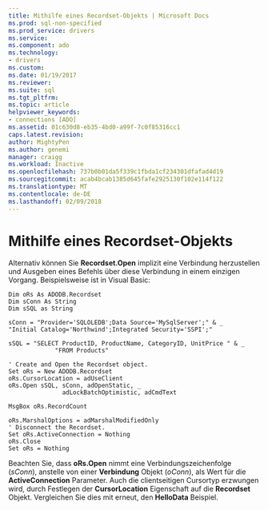 ```yaml
---
title: Mithilfe eines Recordset-Objekts | Microsoft Docs
ms.prod: sql-non-specified
ms.prod_service: drivers
ms.service: 
ms.component: ado
ms.technology:
- drivers
ms.custom: 
ms.date: 01/19/2017
ms.reviewer: 
ms.suite: sql
ms.tgt_pltfrm: 
ms.topic: article
helpviewer_keywords:
- connections [ADO]
ms.assetid: 01c630d8-eb35-4bd0-a99f-7c0f85316cc1
caps.latest.revision: 
author: MightyPen
ms.author: genemi
manager: craigg
ms.workload: Inactive
ms.openlocfilehash: 737b0b01da5f339c1fbda1cf234301dfafad4d19
ms.sourcegitcommit: acab4bcab1385d645fafe2925130f102e114f122
ms.translationtype: MT
ms.contentlocale: de-DE
ms.lasthandoff: 02/09/2018
---
```

# <a name="using-a-recordset-object"></a>Mithilfe eines Recordset-Objekts
Alternativ können Sie **Recordset.Open** implizit eine Verbindung herzustellen und Ausgeben eines Befehls über diese Verbindung in einem einzigen Vorgang. Beispielsweise ist in Visual Basic:  
  
```  
Dim oRs As ADODB.Recordset  
Dim sConn As String  
Dim sSQL as String  
  
sConn = "Provider='SQLOLEDB';Data Source='MySqlServer';" & _             "Initial Catalog='Northwind';Integrated Security='SSPI';"  
  
sSQL = "SELECT ProductID, ProductName, CategoryID, UnitPrice " & _  
             "FROM Products"  
  
' Create and Open the Recordset object.  
Set oRs = New ADODB.Recordset  
oRs.CursorLocation = adUseClient  
oRs.Open sSQL, sConn, adOpenStatic, _  
               adLockBatchOptimistic, adCmdText  
  
MsgBox oRs.RecordCount  
  
oRs.MarshalOptions = adMarshalModifiedOnly  
' Disconnect the Recordset.  
Set oRs.ActiveConnection = Nothing  
oRs.Close          
Set oRs = Nothing  
```  
  
 Beachten Sie, dass **oRs.Open** nimmt eine Verbindungszeichenfolge (*sConn*), anstelle von einer **Verbindung** Objekt (*oConn*), als Wert für die  **ActiveConnection** Parameter. Auch die clientseitigen Cursortyp erzwungen wird, durch Festlegen der **CursorLocation** Eigenschaft auf die **Recordset** Objekt. Vergleichen Sie dies mit erneut, den **HelloData** Beispiel.
